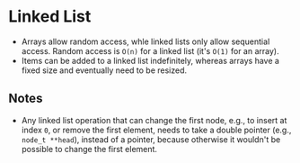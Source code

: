 # Linked List

- Arrays allow random access, whle linked lists only allow sequential access. Random access is `O(n)` for a linked list (it's `O(1)` for an array).
- Items can be added to a linked list indefinitely, whereas arrays have a fixed size and eventually need to be resized.

## Notes

- Any linked list operation that can change the first node, e.g., to insert at index `0`, or remove the first element, needs to take a double pointer (e.g., `node_t **head`), instead of a pointer, because otherwise it wouldn't be possible to change the first element.